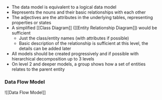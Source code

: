 - The data model is equivalent to a logical data model
- Represents the nouns and their basic relationships with each other
- The adjectives are the attributes in the underlying tables, representing properties or states
- A simplified [[Class Diagram]] ([[Entity Relationship Diagram]]) would be sufficient
	- Just the class/entity names (with attributes if possible)
	- Basic description of the relationship is sufficient at this level, the details can be added later
- All models should be created progressively and if possible with hierarchical decomposition up to 3 levels
- On level 2 and deeper models, a group shows how a set of entities relates to the parent entity
### Data Flow Model
![[Data Flow Model]]





